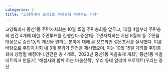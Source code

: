 ```yaml
---
categories: h
title: "고양특례시 중산1동 주민총회 주민투표 시작"
---
```

고양특례시 중산1동 주민자치회는 10월 15일 주민총회를 앞두고, 10월 4일부터 주민총회 안건 4개에 대한 주민투표를 진행한다.중산1동 주민자치회는 지난 8월에 동 주민을 대상으로 중산1동의 개선을 원하는 분야에 대해 온·오프라인 설문조사를 실시했다. 이를 바탕으로 주민자치회 내 3개 분과가 안건을 제시했으며, 이는 10월 15일 개최할 주민총회에 상정될 예정이다.안건은 총 4개로, ‘2023년 중산1동 마을축제 개최’, ‘중산1동 마을 네트워크 만들기’, ‘해설사와 함께 하는 마을산책’, ‘우리 동네 알리미 프로젝트(우리는 중산